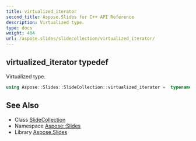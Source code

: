```yaml
---
title: virtualized_iterator
second_title: Aspose.Slides for C++ API Reference
description: Virtualized type.
type: docs
weight: 404
url: /aspose.slides/slidecollection/virtualized_iterator/
---
```

## virtualized_iterator typedef


Virtualized type.

```cpp
using Aspose::Slides::SlideCollection::virtualized_iterator =  typename iterator_holder_type::virtualized_iterator
```

## See Also

* Class [SlideCollection](../)
* Namespace [Aspose::Slides](../../)
* Library [Aspose.Slides](../../../)